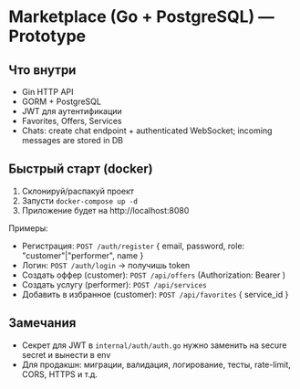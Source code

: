 # Marketplace (Go + PostgreSQL) — Prototype

## Что внутри
- Gin HTTP API
- GORM + PostgreSQL
- JWT для аутентификации
- Favorites, Offers, Services
- Chats: create chat endpoint + authenticated WebSocket; incoming messages are stored in DB

## Быстрый старт (docker)
1. Склонируй/распакуй проект
2. Запусти `docker-compose up -d`
3. Приложение будет на http://localhost:8080

Примеры:
- Регистрация: `POST /auth/register` { email, password, role: "customer"|"performer", name }
- Логин: `POST /auth/login` -> получишь token
- Создать оффер (customer): `POST /api/offers` (Authorization: Bearer <token>)
- Создать услугу (performer): `POST /api/services`
- Добавить в избранное (customer): `POST /api/favorites` { service_id }

## Замечания
- Секрет для JWT в `internal/auth/auth.go` нужно заменить на secure secret и вынести в env
- Для продакшн: миграции, валидация, логирование, тесты, rate-limit, CORS, HTTPS и т.д.
